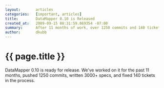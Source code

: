 ```yaml
---
layout:       articles
categories:   [important, articles]
title:        DataMapper 0.10 is Released
created_at:   2009-09-15 08:31:59.869354 -07:00
summary:      After 11 months of work, over 1250 commits and 140 tickets fixed 0.10 is ready
author:       dkubb
---
```


{{ page.title }}
================

DataMapper 0.10 is ready for release. We've worked on it for the past 11 months,
pushed 1250 commits, written 3000+ specs, and fixed 140 tickets in the process.
